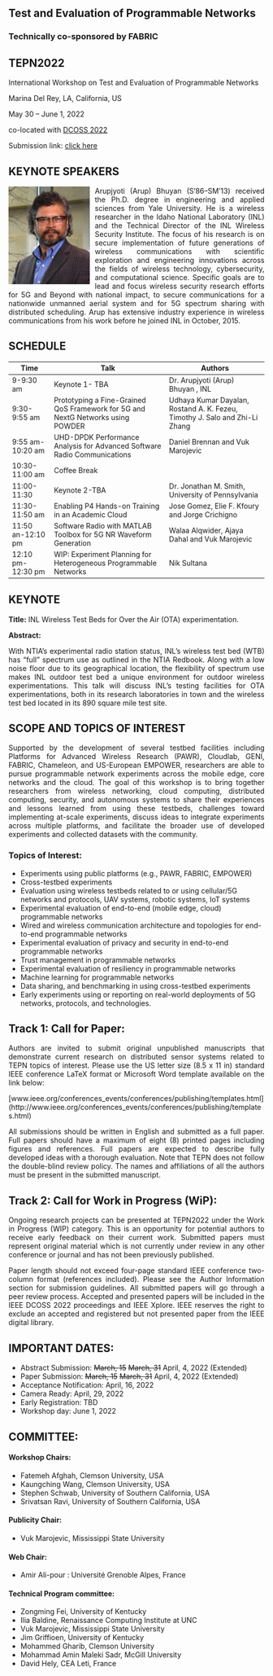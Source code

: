 ## Test and Evaluation of Programmable Networks
### Technically co-sponsored by FABRIC
## TEPN2022


International Workshop on
Test and Evaluation of Programmable Networks

Marina Del Rey, LA, California, US

May 30 – June 1, 2022

co-located with [DCOSS 2022](https://dcoss.org)

Submission link: [click here](https://easychair.org/conferences/?conf=tepn2022)

## KEYNOTE SPEAKERS
<img align="left" width="160" src="arupjyoti.jpg" style="margin-right: 10px;" >
<p align="justify">
Arupjyoti (Arup) Bhuyan (S’86–SM’13) received
the Ph.D. degree in engineering and applied sciences
from Yale University. He is a wireless researcher in the Idaho National Laboratory (INL) and the Technical Director of the INL Wireless Security Institute. The focus of his research is on secure implementation of future generations of wireless communications with scientific exploration and engineering innovations across the fields of wireless technology, cybersecurity, and computational science. Specific goals are to lead and focus wireless security research efforts for 5G and Beyond with national impact, to secure communications for a nationwide unmanned aerial system and for 5G spectrum sharing with distributed scheduling. Arup has extensive industry experience in wireless communications from his work before he joined INL in October, 2015. 
</p>

## SCHEDULE

| Time                | Talk                                                                              | Authors                                                                       |
|---------------------|-----------------------------------------------------------------------------------|-------------------------------------------------------------------------------|
| 9-9:30 am           | Keynote 1- TBA                                                                    | Dr. Arupjyoti   (Arup) Bhuyan , INL                                           |
| 9:30-9:55 am        | Prototyping a   Fine-Grained QoS Framework for 5G and NextG Networks using POWDER | Udhaya Kumar Dayalan,   Rostand A. K. Fezeu, Timothy J. Salo and Zhi-Li Zhang |
| 9:55 am-10:20   am  | UHD-DPDK Performance   Analysis for Advanced Software Radio Communications        | Daniel Brennan and   Vuk Marojevic                                            |
| 10:30-11:00 am      | Coffee Break                                                                      |                                                                               |
| 11:00-11:30         | Keynote 2-TBA                                                                     | Dr. Jonathan M.   Smith, University of Pennsylvania                           |
| 11:30-11:50 am      | Enabling P4 Hands-on   Training in an Academic Cloud                              | Jose Gomez, Elie F.   Kfoury and Jorge Crichigno                              |
| 11:50 an-12:10   pm | Software Radio with   MATLAB Toolbox for 5G NR Waveform Generation                | Walaa Alqwider, Ajaya   Dahal and Vuk Marojevic                               |
| 12:10 pm-12:30   pm | WIP: Experiment   Planning for Heterogeneous Programmable Networks                | Nik Sultana                                                                   |
## KEYNOTE

**Title:** INL Wireless Test Beds for Over the Air (OTA) experimentation.

**Abstract:**<p align="justify">  With NTIA’s experimental radio station status, INL’s wireless test bed (WTB) has “full” spectrum use as outlined in the NTIA Redbook. Along with a low noise floor due to its geographical location, the flexibility of spectrum use makes INL outdoor test bed a unique environment for outdoor wireless experimentations. This talk will discuss INL’s testing facilities for OTA experimentations, both in its research laboratories in town and the wireless test bed located in its 890 square mile test site.
</p>


## SCOPE AND  TOPICS  OF  INTEREST

<p align="justify">
Supported by the development of several testbed facilities including Platforms for Advanced Wireless Research (PAWR), Cloudlab, GENI, FABRIC, Chameleon, and US-European EMPOWER, researchers are able to pursue programmable network experiments across the mobile edge, core networks and the cloud.  The goal of this workshop is to bring together researchers from wireless networking, cloud computing, distributed computing, security, and autonomous systems to share their experiences and lessons learned from using these testbeds, challenges toward implementing at-scale experiments, discuss ideas to integrate experiments across multiple platforms, and facilitate the broader use of developed experiments and collected datasets with the community. 
</p>

### Topics of Interest:

  - Experiments using public platforms (e.g., PAWR, FABRIC, EMPOWER)
  - Cross-testbed experiments 
  - Evaluation using wireless testbeds related to or using cellular/5G networks and protocols, UAV systems, robotic systems, IoT systems
  - Experimental evaluation of end-to-end (mobile edge, cloud) programmable networks
  - Wired and wireless communication architecture and topologies for end-to-end programmable networks
  - Experimental evaluation of privacy and security in end-to-end programmable networks
  - Trust management in programmable networks
  - Experimental evaluation of resiliency in programmable networks
  - Machine learning for programmable networks
  - Data sharing, and benchmarking in using cross-testbed experiments
  - Early experiments using or reporting on real-world deployments of 5G networks, protocols, and technologies.


## Track 1: Call for Paper:

<p align="justify">
Authors are invited to submit original unpublished manuscripts that demonstrate current research on distributed sensor systems related to TEPN topics of interest. Please use the US letter size (8.5 x 11 in) standard IEEE conference LaTeX format or Microsoft Word template available on the link below:
</p>
[www.ieee.org/conferences_events/conferences/publishing/templates.html](http://www.ieee.org/conferences_events/conferences/publishing/templates.html)

<p align="justify">
All submissions should be written in English and submitted as a full paper. Full papers should have a maximum of eight (8) printed pages including figures and references. Full papers are expected to describe fully developed ideas with a thorough evaluation. Note that TEPN does not follow the double-blind review policy. The names and affiliations of all the authors must be present in the submitted manuscript.
</p>

## Track 2: Call for Work in Progress (WiP):

<p align="justify">
Ongoing research projects can be presented at TEPN2022 under the Work in Progress (WIP) category. This is an opportunity for potential authors to receive early feedback on their current work. Submitted papers must represent original material which is not currently under review in any other conference or journal and has not been previously published. 
</p>
<p align="justify">
Paper length should not exceed four-page standard IEEE conference two-column format (references included). Please see the Author Information section for submission guidelines. All submitted papers will go through a peer review process. Accepted and presented papers will be included in the IEEE DCOSS 2022 proceedings and IEEE Xplore. IEEE reserves the right to exclude an accepted and registered but not presented paper from the IEEE digital library.
</p>


## IMPORTANT DATES:
  - Abstract Submission: ~~March, 15~~ ~~March, 31~~ April, 4, 2022 (Extended)
  - Paper Submission: ~~March, 15~~ ~~March, 31~~ April, 4, 2022 (Extended)
  - Acceptance Notification: April, 16, 2022
  - Camera Ready: April, 29, 2022
  - Early Registration: TBD
  - Workshop day: June 1, 2022
## COMMITTEE:
 
#### Workshop Chairs:
 
  - Fatemeh Afghah, Clemson University, USA
  - Kaungching Wang, Clemson University, USA
  - Stephen Schwab, University of Southern California, USA
  - Srivatsan Ravi, University of Southern California, USA


#### Publicity Chair:

  - Vuk Marojevic, Mississippi State University
 
#### Web Chair:

  - Amir Ali-pour : Université Grenoble Alpes, France
 
#### Technical Program committee:
  
  - Zongming Fei, University of Kentucky
  - Ilia Baldine, Renaissance Computing Institute at UNC
  - Vuk Marojevic, Mississippi State University
  - Jim Griffioen, University of Kentucky
  - Mohammed Gharib, Clemson University
  - Mohammad Amin Maleki Sadr, McGill University
  - David Hely, CEA Leti, France
